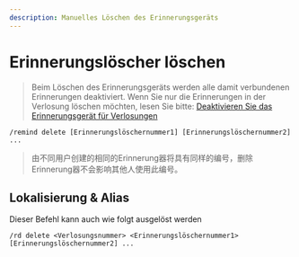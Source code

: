 ```yaml
---
description: Manuelles Löschen des Erinnerungsgeräts
---
```


# Erinnerungslöscher löschen

> Beim Löschen des Erinnerungsgeräts werden alle damit verbundenen Erinnerungen deaktiviert. Wenn Sie nur die Erinnerungen in der Verlosung löschen möchten, lesen Sie bitte: [Deaktivieren Sie das Erinnerungsgerät für Verlosungen](disable.md)

```
/remind delete [Erinnerungslöschernummer1] [Erinnerungslöschernummer2] ...
```

> 由不同用户创建的相同的Erinnerung器将具有同样的编号，删除Erinnerung器不会影响其他人使用此编号。

## Lokalisierung & Alias

Dieser Befehl kann auch wie folgt ausgelöst werden

```
/rd delete <Verlosungsnummer> <Erinnerungslöschernummer1> [Erinnerungslöschernummer2] ...
```
